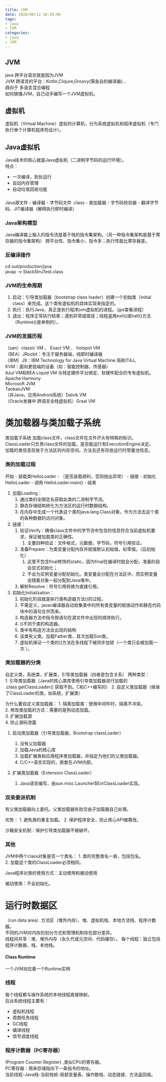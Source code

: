 ```yaml
---
title: JVM
date: 2020/08/12 18:59:00
tags:
- java
- JVM
categories:
- java
- JVM
---
```

## JVM  
java 跨平台语言就是因为JVM  
JVM 跨语言的平台：Kotlin,Clojure,Groovy(需各自的编译器)...  
趋向于 多语言混合编程  
如何搞懂JVM，自己动手编写一个JVM虚拟机。  

## 虚拟机  
虚拟机（Virtual Machine）虚拟的计算机，分为系统虚拟机和程序虚拟机（专门执行单个计算机程序而设计）。
## Java虚拟机    
Java技术的核心就是Java虚拟机（二进制字节码的运行环境）。  
特点： 
* 一次编译，到处运行  
* 自动内存管理  
* 自动垃圾回收功能  
### 
Java源文件 - 编译器 - 字节码文件 .class - 类加载器 - 字节码校验器 - 翻译字节码、JIT编译器（解释执行即时编译）  
### Java架构模型  
Java编译器上输入的指令流是基于栈的指令集架构。（另一种指令集架构是基于寄存器的指令集架构） 
跨平台性、指令集小、指令多；执行性能比寄存器差。 
### 反编译操作  
cd out/production/java  
javap -v StackStruTest.class    
### JVM的生命周期  
1. 启动：引导类加载器（bootstrap class loader）创建一个初始类（initial class）来完成。这个类有虚拟机的具体实现来指定的。  
2. 执行：执行Java，真正是执行程序jvm虚拟机的进程。（jps查看进程）  
3. 退出：程序正常执行结束；遇到异常或错误；线程盗用exit()或halt()方法（Runtime()是单例的）。  
### JVM的发展历程  
（san）classic VM 、 Exact VM 、 hotspot VM    
（BEA）JRockit：专注于服务器端，纯即时编译器  
（IBM）J9：IBM Technology for Java Virtual Machine 简称IT4J。  
KVM：面向更低端的设备（如：智能控制器，传感器）  
Azul VM和BEA Liquid VM 与特定硬件平台绑定、软硬件配合的专有虚拟机。  
Apache Harmony  
Microsoft JVM  
TaobaoJVM  
（非Java，应用Android系统）Dalvik VM  
（Oracle发展中 跨语言全栈虚拟机）Graal VM  
# 类加载器与类加载子系统  
类加载子系统 加载class文件，class文件在文件开头有特殊的标识。   
ClassLoader只负责class文件的加载，是否能运行有ExecutionEngine决定。  
加载的类信息存放于方法区的内存空间。方法去还有存放运行时常量池信息。  
### 类的加载过程  
开始 - 装载类HelloLoader - （是否装载顺利，否则抛出异常） - 链接 - 初始化HelloLoader - 调用 HelloLoader.main() - 结束  

1. 加载Loading：
	1. 通过类的全限定名获取此类的二进制字节流。
	2. 静态存储结构转化为方法区的运行时数据结构。
	3. 在内存中生成一个代表这个类的java.lang.Class对象，作为方法去这个类的各种数据的访问对象。
2. 链接：
	1. 验证Verify：确保class文件中的字节流中包含的信息符合当前虚拟机要求，保证被加载类的正确性。
		1. 主要四种验证：文件格式，元数据，字节码，符号引用验证。
	2. 准备Prepare：为类变量分配内存并赋值默认初始值，如零值。（后初始化）  
		1. 这里不包含final修饰的static，因为final在编译时就会分配，准备阶段会显式初始化；
		2. 不会为实例变量分配初始化。类变量会分配在方法区中，而实例变量会随着对象一起分配到Java堆中。
	3. 解析Resolve：符号引用转换为直接引用。
3. 初始化Initialization：
	1.  初始化阶段就是执行类构造器方法<clinit>()的过程。
	2.  不需定义，javac编译器自动收集类中的所有类变量的赋值动作和静态代码块中的语句合并而来。
	3.  构造器方法中指令按语句在源文件中出现的顺序执行。
	4.  <clinit>()不同于类的构造器。
	5.  类中有构造方法会出现<init>的结构
	6.  该类有父类，加载Father类，其次加载Son类。
	7.  虚拟机保证一个类的<clinit>()方法在多线程下被同步加锁（一个类只会被加载一次 ）。  
### 类加载器的分类
自定义类，系统类，扩展类，引导类加载器（四者是包含关系）
两种类型：  
	1. 引导类加载器（Java的核心类库使用引导类加载器进行加载的 .class.getClassLoader() 获取不到。C和C++编写的）
	2. 自定义类加载器（继承了ClassLoader的类，如系统，扩展类）

为什么要自定义类加载器：
	1. 隔离加载类：使用中间件时，隔离不冲突。  
	2. 修改类加载的方式：需要的是狗动态加载。  
	3. 扩展加载源  
	4. 防止源码泄露  
 
1. 启动类加载器（引导类加载器，Bootstrap classLoader）  
	1. 没有父加载器
	2. 加载Java的核心库
	3. 加载扩展类和应用程序类加载器，并指定为他们的父类加载器。
	4. C/C++语言实现的，嵌套在JVM内部。  

2. 扩展类加载器（Extension ClassLoader）
	1. Java语言编写，由sun.misc.Launcher$ExtClassLoader实现。

### 双亲委派机制  
有父类加载器向上委托。父类加载器失败交由子加载器自己处理。

优势：
	1. 避免类的重复加载。
	2. 保护程序安全，防止核心API被篡改。  

沙箱安全机制：保护引导类加载器不被破坏。

### 其他  
JVM中两个class对象是否一个类名：
	1. 类的完整类名一直，包括包名。  
	2. 加载这个类的ClassLoader必须相同。  

Java程序对类的使用方式：主动使用和被动使用   

被动使用：不会初始化。  

# 运行时数据区  
（run data area）方法区（堆外内存）、堆、虚拟机栈、本地方法栈、程序计数器。  
不同的JVM对内存的划分方式和管理机制存在部分差异。  
线程间共享：堆、堆外内存（永久代或元空间、代码缓存）。
每个线程：独立包括程序计数器、栈、本地栈。  
#### Class Runtime  
一个JVM对应着一个Runtime实例  
### 线程  
每个线程都与操作系统的本地线程直接映射。  
后台系统线程主要有：
* 虚拟机线程
* 周期任务线程
* GC线程
* 编译线程
* 信号调度线程  

### 程序计数器（PC寄存器）  
(Program Counter Register) ,类似CPU的寄存器。  
PC寄存器：用来存储指向下一条指令的地址。  
当前线程-Java栈-当前栈帧-局部变量表、操作数栈、动态链接、方法返回值。




  

